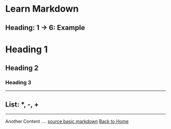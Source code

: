 # Learn Markdown

## Heading: 1 -> 6: Example
# Heading 1
## Heading 2
### Heading 3

---

## List: *, -, +

---

Another Content ....
[source basic markdown](https://www.markdownguide.org/basic-syntax/#images-1)
[Back to Home](../README.md)
